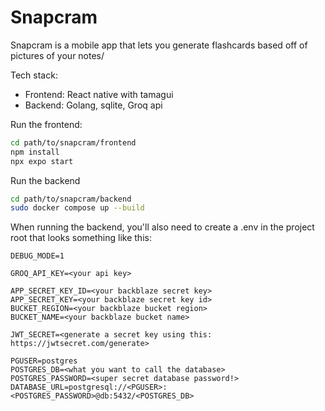 # Snapcram

Snapcram is a mobile app that lets you generate flashcards
based off of pictures of your notes/

Tech stack:
- Frontend: React native with tamagui
- Backend: Golang, sqlite, Groq api

Run the frontend:
```bash
cd path/to/snapcram/frontend
npm install
npx expo start
```

Run the backend
```bash
cd path/to/snapcram/backend
sudo docker compose up --build
```

When running the backend, you'll also need to create a .env in the project root that looks something like this:
```env
DEBUG_MODE=1

GROQ_API_KEY=<your api key>

APP_SECRET_KEY_ID=<your backblaze secret key>
APP_SECRET_KEY=<your backblaze secret key id>
BUCKET_REGION=<your backblaze bucket region>
BUCKET_NAME=<your backblaze bucket name>

JWT_SECRET=<generate a secret key using this: https://jwtsecret.com/generate>

PGUSER=postgres
POSTGRES_DB=<what you want to call the database>
POSTGRES_PASSWORD=<super secret database password!>
DATABASE_URL=postgresql://<PGUSER>:<POSTGRES_PASSWORD>@db:5432/<POSTGRES_DB>
```